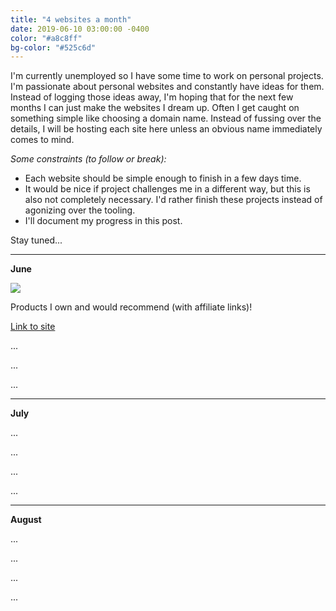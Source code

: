 ```yaml
---
title: "4 websites a month"
date: 2019-06-10 03:00:00 -0400
color: "#a8c8ff"
bg-color: "#525c6d"
---
```


I'm currently unemployed so I have some time to work on personal projects. I'm passionate about personal websites and constantly have ideas for them. Instead of logging those ideas away, I'm hoping that for the next few months I can just make the websites I dream up. Often I get caught on something simple like choosing a domain name. Instead of fussing over the details, I will be hosting each site here unless an obvious name immediately comes to mind.

*Some constraints (to follow or break):*
- Each website should be simple enough to finish in a few days time.
- It would be nice if project challenges me in a different way, but this is also not completely necessary. I'd rather finish these projects instead of agonizing over the tooling.
- I'll document my progress in this post.

Stay tuned...

---

**June**

![](https://files.elliott.computer/images/recommended-products.png)

Products I own and would recommend (with affiliate links)!

[Link to site](https://files.elliott.computer/sites/recommended-products/)

...

...

...

---

**July**

...

...

...

...

---

**August**

...

...

...

...
